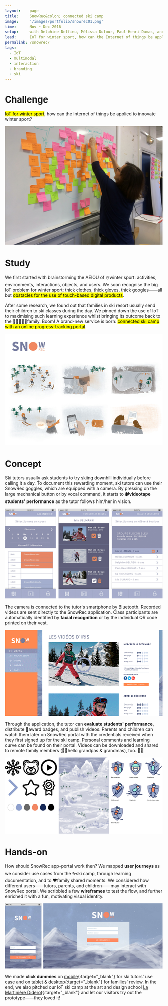 ```yaml
---
layout:    page
title:     SnowRec&colon; connected ski camp
image:     '/images/portfolio/snowrec01.png'
time:      Nov ~ Dec 2016
setup:     with Delphine Delfieu, Mélissa Dufour, Paul-Henri Dumas, and Léa Guiraud.
lead:      IoT for winter sport, how can the Internet of things be applied to innovate winter sport?
permalink: /snowrec/
tags:
  - IoT
  - multimodal
  - interaction
  - branding
  - ski
---
```


# Challenge
<mark>IoT for winter sport</mark>, how can the Internet of things be applied to innovate winter sport?

![SnowRec](/images/portfolio/snowrec02b.jpg)

# Study
We first started with brainstorming the AEIOU of ☃️winter sport: activities, environments, interactions, objects, and users. We soon recognise the big IoT problem for winter sport: thick clothes, thick gloves, thick googles——all but <mark>obstacles for the use of touch-based digital products</mark>.

After some research, we found out that families in ski resort usually send their children to ski classes during the day. We pinned down the use of IoT to maximising such learning experience whilst bringing its outcome back to the 🏡👨‍👩‍👧‍👦family. Boom! A brand-new service is born: <mark>connected ski camp with an online progress-tracking portal</mark>.

![SnowRec ski camp, how it functions](/images/portfolio/snowrec-storyboard-1440.jpg)

# Concept
Ski tutors usually ask students to try skiing downhill individually before calling it a day. To document this rewarding moment, ski tutors can use their SnowRec goggles, which are equipped with a camera. By pressing on the large mechanical button or by vocal command, it starts to **📹videotape students' performance** as the tutor follows him/her in vision.

![SnowRec mobile application](/images/portfolio/snowrec-mobile.jpg)

The camera is connected to the tutor's smartphone by Bluetooth. Recorded videos are sent directly to the SnowRec application. Class participants are automatically identified by **facial recognition** or by the individual QR code printed on their vest.

![SnowRec tablet/desktop portal](/images/portfolio/snowrec-desktop.gif)

Through the application, the tutor can **evaluate students' performance**, distribute 🏅award badges, and publish videos. Parents and children can watch them later on SnowRec portal with the credentials received when they first signed up for the ski camp. Personal comments and learning curve can be found on their portal. Videos can be downloaded and shared to remote family members (👋🏼hello grandpas & grandmas), too. 🎉💯

![SnowRec mood board](/images/portfolio/snowrec06.jpg)

# Hands-on
How should SnowRec app-portal work then? We mapped **user journeys** as we consider use cases from the ⛷ski camp, through learning documentation, and to ❤️family shared moments. We considered how different users——tutors, parents, and children——may interact with SnowRec portal. We scribbled a few **wireframes** to test the flow, and further enriched it with a fun, motivating visual identity.

![SnowRec app-portal](/images/portfolio/snowrec07.jpg)

We made **click dummies** on [mobile](http://vghtbq.axshare.com/#g=1&p=connexion){:target="_blank"} for ski tutors' use case and on [tablet & desktop](https://xd.adobe.com/view/4ae14c76-5cb5-495d-9653-da3831bbe80a/){:target="_blank"} for families' review. In the end, we also pitched our IoT ski camp at the art and design school [La Martinière Diderot](http://www.lamartinierediderot.fr/){:target="_blank"} and let our visitors try out the prototype——they loved it!